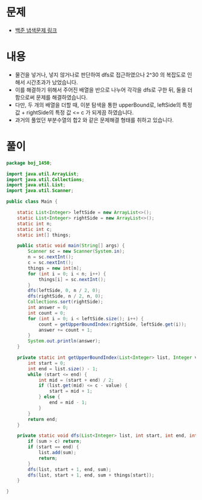 # 문제
* [백준 냅색문제 링크](https://www.acmicpc.net/problem/1450)

# 내용
* 물건을 넣거나, 넣지 않거나로 판단하여 dfs로 접근하였으나 2^30 의 복잡도로 인해서 시간초과가 났었습니다.
* 이를 해결하기 위해서 주어진 배열을 반으로 나누어 각각을 dfs로 구한 뒤, 둘을 더함으로써 문제를 해결하였습니다.
* 다만, 두 개의 배열을 더할 때, 이분 탐색을 통한 upperBound로, leftSide의 특정 값 + rightSide의 특정 값 <= c 가 되게끔 하였습니다.
* 과거의 풀었던 부분수열의 합2 와 같은 문제해결 형태를 취하고 있습니다.

# 풀이
```java
package boj_1450;

import java.util.ArrayList;
import java.util.Collections;
import java.util.List;
import java.util.Scanner;

public class Main {

    static List<Integer> leftSide = new ArrayList<>();
    static List<Integer> rightSide = new ArrayList<>();
    static int n;
    static int c;
    static int[] things;

    public static void main(String[] args) {
        Scanner sc = new Scanner(System.in);
        n = sc.nextInt();
        c = sc.nextInt();
        things = new int[n];
        for (int i = 0; i < n; i++) {
            things[i] = sc.nextInt();
        }
        dfs(leftSide, 0, n / 2, 0);
        dfs(rightSide, n / 2, n, 0);
        Collections.sort(rightSide);
        int answer = 0;
        int count = 0;
        for (int i = 0; i < leftSide.size(); i++) {
            count = getUpperBoundIndex(rightSide, leftSide.get(i));
            answer += count + 1;
        }
        System.out.println(answer);
    }

    private static int getUpperBoundIndex(List<Integer> list, Integer value) {
        int start = 0;
        int end = list.size() - 1;
        while (start <= end) {
            int mid = (start + end) / 2;
            if (list.get(mid) <= c - value) {
                start = mid + 1;
            } else {
                end = mid - 1;
            }
        }
        return end;
    }

    private static void dfs(List<Integer> list, int start, int end, int sum) {
        if (sum > c) return;
        if (start == end) {
            list.add(sum);
            return;
        }
        dfs(list, start + 1, end, sum);
        dfs(list, start + 1, end, sum + things[start]);
    }

}



```
